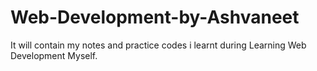 # Web-Development-by-Ashvaneet
It will contain my notes and practice codes i learnt during Learning Web Development Myself.
